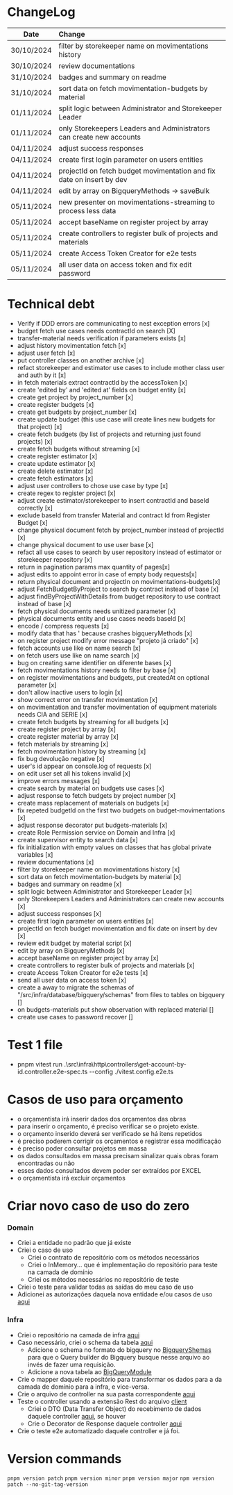 # ChangeLog

|    Date    | Change                                                                |
| :--------: | :-------------------------------------------------------------------- |
| 30/10/2024 | filter by storekeeper name on movimentations history                  |
| 30/10/2024 | review documentations                                                 |
| 31/10/2024 | badges and summary on readme                                          |
| 31/10/2024 | sort data on fetch movimentation-budgets by material                  |
| 01/11/2024 | split logic between Administrator and Storekeeper Leader              |
| 01/11/2024 | only Storekeepers Leaders and Administrators can create new accounts  |
| 04/11/2024 | adjust success responses                                              |
| 04/11/2024 | create first login parameter on users entities                        |
| 04/11/2024 | projectId on fetch budget movimentation and fix date on insert by dev |
| 04/11/2024 | edit by array on BigqueryMethods -> saveBulk                          |
| 05/11/2024 | new presenter on movimentations-streaming to process less data        |
| 05/11/2024 | accept baseName on register project by array                          |
| 05/11/2024 | create controllers to register bulk of projects and materials         |
| 05/11/2024 | create Access Token Creator for e2e tests                             |
| 05/11/2024 | all user data on access token and fix edit password                   |

# Technical debt

- Verify if DDD errors are communicating to nest exception errors [x]
- budget fetch use cases needs contractId on search [X]
- transfer-material needs verification if parameters exists [x]
- adjust history movimentation fetch [x]
- adjust user fetch [x]
- put controller classes on another archive [x]
- refact storekeeper and estimator use cases to include mother class user and auth by it [x]
- in fetch materials extract contractId by the accessToken [x]
- create 'edited by' and 'edited at' fields on budget entity [x]
- create get project by project_number [x]
- create register budgets [x]
- create get budgets by project_number [x]
- create update budget (this use case will create lines new budgets for that project) [x]
- create fetch budgets (by list of projects and returning just found projects) [x]
- create fetch budgets without streaming [x]
- create register estimator [x]
- create update estimator [x]
- create delete estimator [x]
- create fetch estimators [x]
- adjust user controllers to chose use case by type [x]
- create regex to register project [x]
- adjust create estimator/storekeeper to insert contractId and baseId correctly [x]
- exclude baseId from transfer Material and contract Id from Register Budget [x]
- change physical document fetch by project_number instead of projectId [x]
- change physical document to use user base [x]
- refact all use cases to search by user repository instead of estimator or storekeeper repository [x]
- return in pagination params max quantity of pages[x]
- adjust edits to appoint error in case of empty body requests[x]
- return physical document and projectIn on movimentations-budgets[x]
- adjust FetchBudgetByProject to search by contract instead of base [x]
- adjust findByProjectWithDetails from budget repository to use contract instead of base [x]
- fetch physical documents needs unitized parameter [x]
- physical documents entity and use cases needs baseId [x]
- encode / compress requests [x]
- modify data that has ' because crashes bigqueryMethods [x]
- on register project modify error message "projeto já criado" [x]
- fetch accounts use like on name search [x]
- on fetch users use like on name search [x]
- bug on creating same identifier on diferente bases [x]
- fetch movimentations history needs to filter by base [x]
- on register movimentations and budgets, put createdAt on optional parameter [x]
- don't allow inactive users to login [x]
- show correct error on transfer movimentation [x]
- on movimentation and transfer movimentation of equipment materials needs CIA and SERIE [x]
- create fetch budgets by streaming for all budgets [x]
- create register project by array [x]
- create register material by array [x]
- fetch materials by streaming [x]
- fetch movimentation history by streaming [x]
- fix bug devolução negative [x]
- user's id appear on console.log of requests [x]
- on edit user set all his tokens invalid [x]
- improve errors messages [x]
- create search by material on budgets use cases [x]
- adjust response to fetch budgets by project number [x]
- create mass replacement of materials on budgets [x]
- fix repeted budgetId on the first two budgets on budget-movimentations [x]
- adjust response decorator put budgets-materials [x]
- create Role Permission service on Domain and Infra [x]
- create supervisor entity to search data [x]
- fix initialization with empty values on classes that has global private variables [x]
- review documentations [x]
- filter by storekeeper name on movimentations history [x]
- sort data on fetch movimentation-budgets by material [x]
- badges and summary on readme [x]
- split logic between Administrator and Storekeeper Leader [x]
- only Storekeepers Leaders and Administrators can create new accounts [x]
- adjust success responses [x]
- create first login parameter on users entities [x]
- projectId on fetch budget movimentation and fix date on insert by dev [x]
- review edit budget by material script [x]
- edit by array on BigqueryMethods [x]
- accept baseName on register project by array [x]
- create controllers to register bulk of projects and materials [x]
- create Access Token Creator for e2e tests [x]
- send all user data on access token [x]
- create a away to migrate the schemas of "/src/infra/database/bigquery/schemas" from files to tables on bigquery []
- on budgets-materials put show observation with replaced material []
- create use cases to password recover []

# Test 1 file

- pnpm vitest run .\src\infra\http\controllers\get-account-by-id.controller.e2e-spec.ts --config ./vitest.config.e2e.ts

# Casos de uso para orçamento

- o orçamentista irá inserir dados dos orçamentos das obras
- para inserir o orçamento, é preciso verificar se o projeto existe.
- o orçamento inserido deverá ser verificado se há itens repetidos
- é preciso poderem corrigir os orçamentos e registrar essa modificação
- é preciso poder consultar projetos em massa
- os dados consultados em massa precisam sinalizar quais obras foram encontradas ou não
- esses dados consultados devem poder ser extraídos por EXCEL
- o orçamentista irá excluir orçamentos

# Criar novo caso de uso do zero

### Domain

- Criei a entidade no padrão que já existe
- Criei o caso de uso
  - Criei o contrato de repositório com os métodos necessários
  - Criei o InMemory... que é implementação do repositório para teste na camada de domínio
  - Criei os métodos necessários no repositório de teste
- Criei o teste para validar todas as saídas do meu caso de uso
- Adicionei as autorizações daquela nova entidade e/ou casos de uso [aqui](/src/core/role-authorization/)

### Infra

- Criei o repositório na camada de infra [aqui](../src/infra/database/bigquery/repositories)
- Caso necessário, criei o schema da tabela [aqui](../src/infra/database/bigquery/schemas/)
  - Adicione o schema no formato do bigquery no [BigqueryShemas](../src/infra/database/bigquery/schemas/bigquery%20schemas/bigquerySchemas.ts) para que o Query builder do Bigquery busque nesse arquivo ao invés de fazer uma requisição.
  - Adicione a nova tabela ao [BigQueryModule](../src/infra/database/bigquery/bigquery.module.ts)
- Crie o mapper daquele repositório para transformar os dados para a da camada de domínio para a infra, e vice-versa.
- Crie o arquivo de controller na sua pasta correspondente [aqui](../src/infra/http/controllers)
- Teste o controller usando a extensão Rest do arquivo [client](../client.http)
  - Criei o DTO (Data Transfer Object) do recebimento de dados daquele controller [aqui](../src/infra/http/swagger%20dto%20and%20decorators/), se houver
  - Crie o Decorator de Response daquele controller [aqui](../src/infra/http/swagger%20dto%20and%20decorators/)
- Crie o teste e2e automatizado daquele controller e já foi.

# Version commands

`pnpm version patch`
`pnpm version minor`
`pnpm version major`
`npm version patch --no-git-tag-version`
